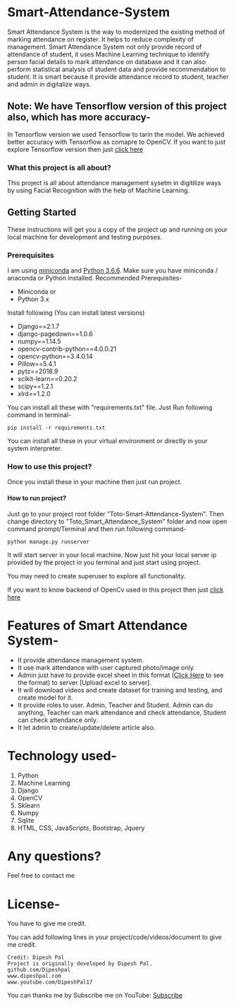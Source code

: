 # Smart-Attendance-System

Smart Attendance System is the way to modernized the existing method of marking attendance on register. It helps to reduce complexity of management. Smart Attendance System not only provide record of attendance of student, it uses Machine Learning technique to identify person facial details to mark attendance on database and it can also perform statistical analysis of student data and provide recommendation to student. It is smart because it provide attendance record to student, teacher and admin in digitalize ways.

## Note: We have Tensorflow version of this project also, which has more accuracy-
In Tensorflow version we used Tensorflow to tarin the model. We achieved better accuracy with Tensorflow as comapre to OpenCV.
If you want to just explore Tensorflow version then just [click here](https://github.com/Dipeshpal/Smart-Attendance-System-using-Tensorflow)

### What this project is all about?
 This project is all about attendance management sysetm in digitilize ways by using Facial Recognition with the help of Machine Learning.
 
## Getting Started

These instructions will get you a copy of the project up and running on your local machine for development and testing purposes.

### Prerequisites

I am using [miniconda](https://conda.io/en/latest/miniconda.html) and [Python 3.6.6](https://www.python.org/). Make sure you have miniconda /  anaconda or Python installed.
Recommended Prerequisites- 
* Miniconda or
* Python 3.x

Install following (You can install latest versions)

* Django==2.1.7
* django-pagedown==1.0.6
* numpy==1.14.5
* opencv-contrib-python==4.0.0.21
* opencv-python==3.4.0.14
* Pillow==5.4.1
* pytz==2018.9
* scikit-learn==0.20.2
* scipy==1.2.1
* xlrd==1.2.0

You can install all these with "requirements.txt" file.
Just Run following command in terminal-

```
pip install -r requirements.txt
```
You can install all these in your virtual environment or directly in your system interpreter.


### How to use this project?

Once you install these in your machine then just run project.

#### How to run project?
Just go to your project root folder "Toto-Smart-Attendance-System". Then change directory to "Toto_Smart_Attendance_System" folder and now open command prompt/Terminal and then run following command-

    python manage.py runserver
    
It will start server in your local  machine. Now just hit your local server ip provided by the project in you terminal and just start using project.
    
You may need to create superuser to explore all functionality.

If you want to know backend of OpenCv used in this project then just [click here](https://github.com/Dipeshpal/OpenCV-Face-Recognition/edit/master/README.md)
    

# Features of Smart Attendance System-
* It provide attendance management system.
* It use mark attendance with user captured photo/image only.
* Admin just have to provide excel sheet in this format ([Click Here](https://github.com/Dipeshpal/Toto-Smart-Attendance-System/blob/master/sv.xlsx) to see the format) to server [Upload excel to server].
* It will download videos and create dataset for training and testing, and create model for it.
* It provide roles to user. Admin, Teacher and Student. Admin can do anything, Teacher can mark attendance and check attendance, Student can check attendance only.
* It let admin to create/update/delete article also.

# Technology used-
1. Python
2. Machine Learning
3. Django
4. OpenCV
5. Sklearn
6. Numpy
7. Sqlite
8. HTML, CSS, JavaScripts, Bootstrap, Jquery

# Any questions?
Feel free to contact me

# License-
You have to give me credit.

You can add following lines in your project/code/videos/document to give me credit.

```
Credit: Dipesh Pal
Project is originally developed by Dipesh Pal.
github.com/Dipeshpal
www.dipeshpal.com
www.youtube.com/DipeshPal17
```

You can thanks me by Subscribe me on YouTube: [Subscribe](www.youtube.com/DipeshPal17)
